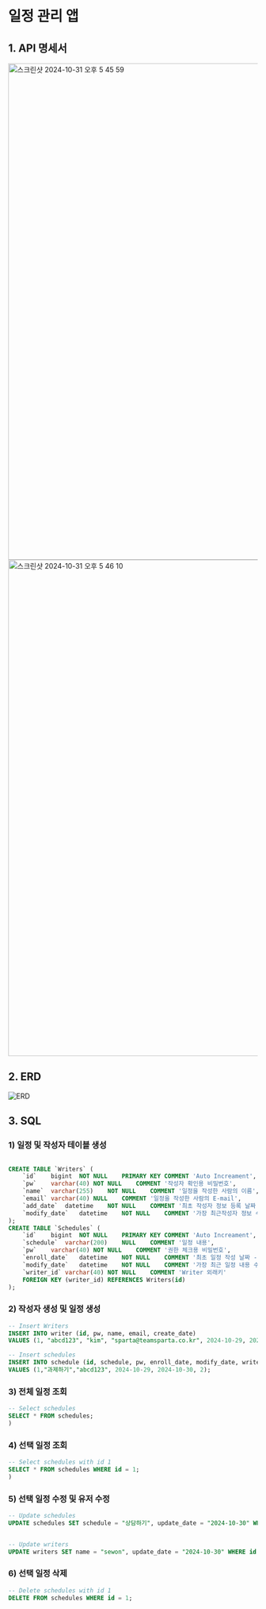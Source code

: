 # 일정 관리 앱


## 1. API 명세서

<img width="1000" alt="스크린샷 2024-10-31 오후 5 45 59" src="https://github.com/user-attachments/assets/c7326b95-412a-4ed3-ad9f-97d3d96b0c1b">


<img width="1000" alt="스크린샷 2024-10-31 오후 5 46 10" src="https://github.com/user-attachments/assets/0f99011d-a494-4d9c-8839-70a496e8cb13">




## 2. ERD

![ERD](https://github.com/user-attachments/assets/d9dcc768-27a2-46f7-8b5c-7c3dc06ccddd)


## 3. SQL

### 1) 일정 및 작성자 테이블 생성

```sql

CREATE TABLE `Writers` (
	`id`	bigint	NOT NULL	PRIMARY KEY	COMMENT 'Auto Increament',
	`pw`	varchar(40)	NOT NULL	COMMENT '작성자 확인용 비밀번호',
	`name`	varchar(255)	NOT NULL	COMMENT '일정을 작성한 사람의 이름',
	`email`	varchar(40)	NULL	COMMENT '일정을 작성한 사람의 E-mail',
	`add_date`	datetime	NOT NULL	COMMENT '최초 작성자 정보 등록 날짜 - 자동',
	`modify_date`	datetime	NOT NULL	COMMENT '가장 최근작성자 정보 수정 날짜 - 자동'
);
CREATE TABLE `Schedules` (
	`id`	bigint	NOT NULL	PRIMARY KEY	COMMENT 'Auto Increament',
	`schedule`	varchar(200)	NULL	COMMENT '일정 내용',
	`pw`	varchar(40)	NOT NULL	COMMENT '권한 체크용 비밀번호',
	`enroll_date`	datetime	NOT NULL	COMMENT '최초 일정 작성 날짜 - 자동',
	`modify_date`	datetime	NOT NULL	COMMENT '가장 최근 일정 내용 수정 날짜 - 자동',
	`writer_id`	varchar(40)	NOT NULL	COMMENT 'Writer 외래키'
	FOREIGN KEY (writer_id) REFERENCES Writers(id)
);


```

### 2) 작성자 생성 및 일정 생성
```sql
-- Insert Writers
INSERT INTO writer (id, pw, name, email, create_date)
VALUES (1, "abcd123", "kim", "sparta@teamsparta.co.kr", 2024-10-29, 2024-10-30);

-- Insert schedules
INSERT INTO schedule (id, schedule, pw, enroll_date, modify_date, writer_id)
VALUES (1,"과제하기","abcd123", 2024-10-29, 2024-10-30, 2);
```


### 3) 전체 일정 조회 
```sql
-- Select schedules
SELECT * FROM schedules;
)
```
### 4) 선택 일정 조회
```sql
-- Select schedules with id 1
SELECT * FROM schedules WHERE id = 1;
)
```

### 5) 선택 일정 수정 및 유저 수정
```sql
-- Update schedules
UPDATE schedules SET schedule = "상담하기", update_date = "2024-10-30" WHERE id = 1;


-- Update writers
UPDATE writers SET name = "sewon", update_date = "2024-10-30" WHERE id = 1;
```

### 6) 선택 일정 삭제
```sql
-- Delete schedules with id 1
DELETE FROM schedules WHERE id = 1;

```
